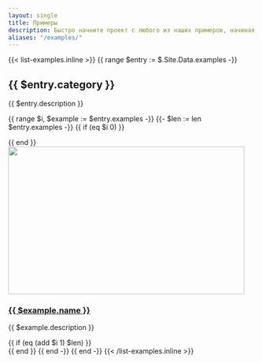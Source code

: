 ```yaml
---
layout: single
title: Примеры
description: Быстро начните проект с любого из наших примеров, начиная от использования частей фреймворка и заканчивая настраиваемыми компонентами и макетами.
aliases: "/examples/"
---
```


{{< list-examples.inline >}}
{{ range $entry := $.Site.Data.examples -}}
  <h2>{{ $entry.category }}</h2>
  <p>{{ $entry.description }}</p>

  {{ range $i, $example := $entry.examples -}}
    {{- $len := len $entry.examples -}}
    {{ if (eq $i 0) }}<div class="row">{{ end }}
      <div class="col-sm-6 col-md-4 col-xl-3 mb-3">
        <a href="/docs/{{ $.Site.Params.docs_version }}/examples/{{ $example.slug | urlize }}/">
          <img class="img-thumbnail mb-3" srcset="/docs/{{ $.Site.Params.docs_version }}/assets/img/examples/{{ $example.slug | urlize }}.png,
                                                  /docs/{{ $.Site.Params.docs_version }}/assets/img/examples/{{ $example.slug | urlize }}@2x.png 2x"
                                          src="/docs/{{ $.Site.Params.docs_version }}/assets/img/examples/{{ $example.slug | urlize }}.png"
                                          alt=""
                                          width="480" height="300"
                                          loading="lazy">
          <h3 class="h5 mb-1">{{ $example.name }}</h3>
        </a>
        <p class="text-muted">{{ $example.description }}</p>
      </div>
    {{ if (eq (add $i 1) $len) }}</div>{{ end }}
  {{ end -}}
{{ end -}}
{{< /list-examples.inline >}}
